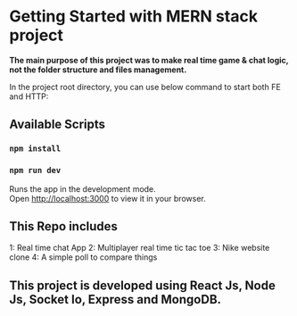 # Getting Started with MERN stack project


**The main purpose of this project was to make real time game & chat logic, not the folder structure and files management.**

In the project root directory, you can use below command to start both FE and HTTP:


## Available Scripts

### `npm install`
### `npm run dev`

Runs the app in the development mode.\
Open [http://localhost:3000](http://localhost:3000) to view it in your browser.


## This Repo includes

1: Real time chat App
2: Multiplayer real time tic tac toe
3: Nike website clone
4: A simple poll to compare things


## This project is developed using React Js, Node Js, Socket Io, Express and MongoDB.
 